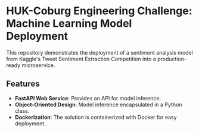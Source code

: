 # HUK-Coburg Engineering Challenge: Machine Learning Model Deployment

This repository demonstrates the deployment of a sentiment analysis model from Kaggle's Tweet Sentiment Extraction Competition into a production-ready microservice.

## Features
- **FastAPI Web Service**: Provides an API for model inference.
- **Object-Oriented Design**: Model inference encapsulated in a Python class.
- **Dockerization**: The solution is containerized with Docker for easy deployment.
